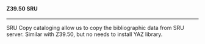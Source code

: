 #### Z39.50 SRU
<hr>
SRU Copy cataloging allow us to copy the bibliographic data from SRU server. Similar with Z39.50, but no needs to install YAZ library.

